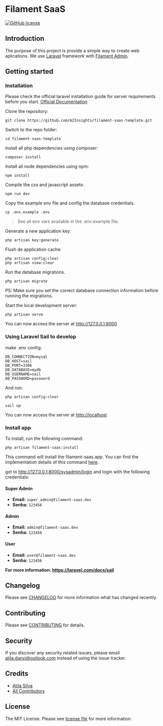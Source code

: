 # Filament SaaS

[![GitHub license](https://img.shields.io/github/license/gothinkster/laravel-realworld-example-app.svg)](/LICENSE)

## Introduction

The purpose of this project is provide a simple way to create web aplications. We use [Laravel](https://laravel.com/) framework with [Filament Admin](https://filamentphp.com/).

## Getting started

### Installation

Please check the official laravel installation guide for server requirements before you start. [Official Documentation](https://laravel.com/docs/5.8/installation#installation)

Clone the repository:

    git clone https://github.com/A2Insights/filament-saas-template.git

Switch to the repo folder:

    cd filament-saas-template

Install all php dependencies using composer:

    composer install

Install all node dependencies using npm:

    npm install

Compile the css and javascript assets:

    npm run dev

Copy the example env file and config the database credentials.

    cp .env.example .env

> See all env vars available in the .env.example file.

Generate a new application key:

    php artisan key:generate

Flush de application cache:

    php artisan config:clear
    php artisan view:clear

Run the database migrations.

    php artisan migrate

PS: Make sure you set the correct database connection information before running the migrations.

Start the local development server:

    php artisan serve

You can now access the server at <http://127.0.0.1:8000>

### Using Laravel Sail to develop

make .env config:

    DB_CONNECTION=mysql
    DB_HOST=sail
    DB_PORT=3306
    DB_DATABASE=mydb
    DB_USERNAME=sail
    DB_PASSWORD=password

And run:

    php artisan config:clear

    sail up

You can now access the server at <http://localhost>

### Install app

To install, run the following command:

    php artisan filament-saas:install

This command will install the filament-saas app. You can find the implementation details of this command [here](https://github.com/A2Insights/filament-saas/blob/main/src/Commands/FilamentSaasCommand.php).

got to <http://127.0.0.1:8000/sysadmin/login> and login with the following credentials:

#### Super Admin
- **Email:** `super_admin@filament-saas.dev`
- **Senha:** `123456`

#### Admin 
- **Email:** `admin@filament-saas.dev`
- **Senha:** `123456`

#### User 
- **Email:** `user@filament-saas.dev`
- **Senha:** `123456`


**For more information: <https://laravel.com/docs/sail>**

## Changelog

Please see [CHANGELOG](CHANGELOG.md) for more information what has changed recently.

## Contributing

Please see [CONTRIBUTING](CONTRIBUTING.md) for details.

## Security

If you discover any security related issues, please email atila.danvi@outlook.com instead of using the issue tracker.

## Credits

-   [Atila Silva](https://github.com/a21ns1g4ts)
-   [All Contributors](../../contributors)

## License

The MIT License. Please see [license file](LICENSE.md) for more information.
